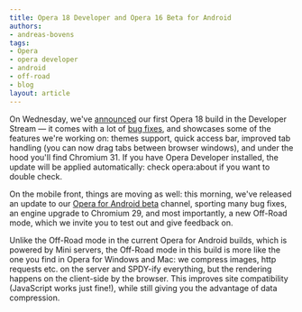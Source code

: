 ```yaml
---
title: Opera 18 Developer and Opera 16 Beta for Android
authors:
- andreas-bovens
tags:
- Opera
- opera developer
- android
- off-road
- blog
layout: article
---
```

<p>On Wednesday, we&#39;ve <a href="http://my.opera.com/desktopteam/blog/2013/09/11/opera-18-developer-stream">announced</a> our first Opera 18 build in the Developer Stream — it comes with a lot of <a href="https://files.myopera.com/bkazmierczak/files/Opera_initial_18_dev_changelog.txt">bug fixes</a>, and showcases some of the features we&#39;re working on: themes support, quick access bar, improved tab handling (you can now drag tabs between browser windows), and under the hood you&#39;ll find Chromium 31. If you have Opera Developer installed, the update will be applied automatically: check opera:about if you want to double check.</p>
<p>On the mobile front, things are moving as well: this morning, we&#39;ve released an update to our <a href="https://play.google.com/store/apps/details?id=com.opera.browser.beta">Opera for Android beta</a> channel, sporting many bug fixes, an engine upgrade to Chromium 29, and most importantly, a new Off-Road mode, which we invite you to test out and give feedback on.</p>
<p>Unlike the Off-Road mode in the current Opera for Android builds, which is powered by Mini servers, the Off-Road mode in this build is more like the one you find in Opera for Windows and Mac: we compress images, http requests etc. on the server and SPDY-ify everything, but the rendering happens on the client-side by the browser. This improves site compatibility (JavaScript works just fine!), while still giving you the advantage of data compression.</p>
